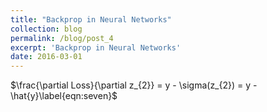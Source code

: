 ```yaml
---
title: "Backprop in Neural Networks"
collection: blog
permalink: /blog/post_4
excerpt: 'Backprop in Neural Networks'
date: 2016-03-01
---
```




$\frac{\partial Loss}{\partial z_{2}} = y - \sigma(z_{2}) = y - \hat{y}\label{eqn:seven}$
